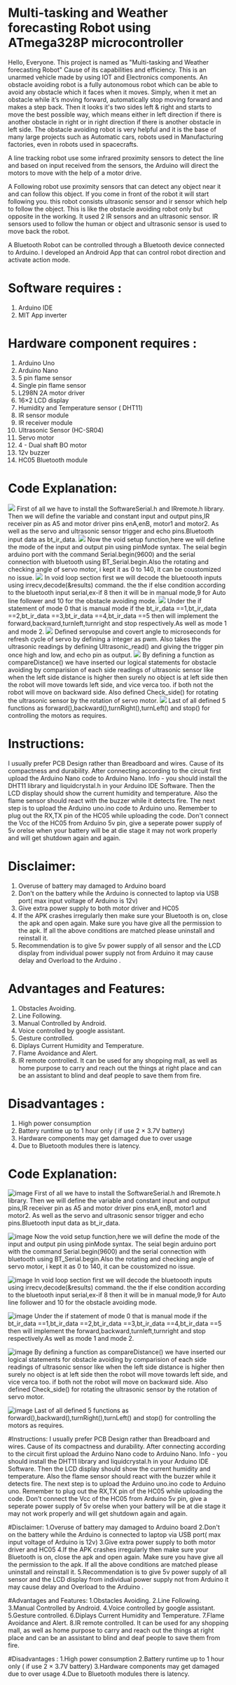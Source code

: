 # Multi-tasking and Weather forecasting Robot using ATmega328P microcontroller

Hello, Everyone. This project is named as "Multi-tasking and Weather forecasting Robot" Cause of its capabilities and efficiency. This is an unarmed vehicle made by using IOT and Electronics components.
An obstacle avoiding robot is a fully autonomous robot which can be able to avoid any obstacle which it faces when it moves. Simply, when it met an obstacle while it’s moving forward, automatically stop moving forward and makes a step back. Then it looks it's two sides left & right and starts to move the best possible way, which means either in left direction if there is another obstacle in right or in right direction if there is another obstacle in left side. The obstacle avoiding robot is very helpful and it is the base of many large projects such as Automatic cars, robots used in Manufacturing factories, even in robots used in spacecrafts.

A line tracking robot use some infrared proximity sensors to detect the line and based on input received from the sensors, the Arduino will direct the motors to move with the help of a motor drive.

A Following robot use proximity sensors that can detect any object near it and can follow this object. If you come in front of the robot it will start following you. this robot consists ultrasonic sensor and ir sensor which help to follow the object. This is like the obstacle avoiding robot only but opposite in the working. It used 2 IR sensors and an ultrasonic sensor. IR sensors used to follow the human or object and ultrasonic sensor is used to move back the robot.

A Bluetooth Robot can be controlled through a Bluetooth device connected to Arduino. I developed an Android App that can control robot direction and activate action mode.
# Software requires : 
1. Arduino IDE
2. MIT App inverter 
# Hardware component requires : 
1. Arduino Uno
2. Arduino Nano 
3. 5 pin flame sensor 
4. Single pin flame sensor
5. L298N 2A motor driver
6. 16×2 LCD display
7. Humidity and Temperature sensor ( DHT11) 
8. IR sensor module 
9. IR receiver module
10. Ultrasonic Sensor (HC-SR04)
11. Servo motor
12. 4 - Dual shaft BO motor 
13. 12v buzzer
14. HC05 Bluetooth module
# Code Explanation:
![](images/code1.png)
First of all we have to install the SoftwareSerial.h and IRremote.h library. Then we will define the variable and constant input and output pins,IR receiver pin as A5 and motor driver pins enA,enB, motor1 and motor2. As well as the servo and ultrasonic sensor trigger and echo pins.Bluetooth input data as bt_ir_data.
![](images/code2.png)
Now the void setup function,here we will define the mode of the input and output pin using pinMode syntax.
The seial begin arduino port with the command Serial.begin(9600) and the serial connection with bluetooth using BT_Serial.begin.Also the rotating and checking angle of servo motor, i kept it as 0 to 140, it can be coustomized no issue.
![](images/code3.png)
In void loop section first we will decode the bluetoooth inputs using irrecv,decode(&results) command. the the if else condition according to the bluetooth input serial,ex-if 8 then it will be in manual mode,9 for Auto line follower and 10 for the obstacle avoiding mode.
![](images/code4.png)
Under the if statement of mode 0 that is manual mode if the bt_ir_data ==1,bt_ir_data ==2,bt_ir_data ==3,bt_ir_data ==4,bt_ir_data ==5 then will implement the forward,backward,turnleft,turnright and stop respectively.As well as mode 1 and mode 2.
![](images/code6.png)
Defined servopulse and covert angle to microseconds for refresh cycle of servo by defining a integer as pwm.
Also takes the ultrasonic readings by defining Ultrasonic_read() and giving the trigger pin once high and low, and echo pin as output.
![](images/code7.png)
By defining a function as compareDistance() we have inserted our logical statements for obstacle avoiding by comparision of each side readings of ultrasonic sensor like when the left side distance is higher then surely no object is at left side then the robot will move towards left side, and vice verca too. if both not the robot will move on backward side.
Also defined Check_side() for rotating the ultrasonic sensor by the rotation of servo motor.
![](images/code8.png)
Last of all defined 5 functions as forward(),backward(),turnRight(),turnLeft() and stop() for controlling the motors as requires.
# Instructions: 
I usually prefer PCB Design rather than Breadboard and wires. Cause of its compactness and durability. 
After connecting according to the circuit first upload the Arduino Nano code to Arduino Nano. Info - you should install the DHT11 library and liquidcrystal.h in your Arduino IDE Software. Then the LCD display should show the current humidity and temperature. Also the flame sensor should react with the buzzer while it detects fire. 
The next step is to upload the Arduino uno.ino code to Arduino uno. Remember to plug out the RX,TX pin of the HC05 while uploading the code. Don't connect the Vcc of the HC05 from Arduino 5v pin, give a seperate power supply of 5v orelse when your battery will be at die stage it may not work properly and will get shutdown again and again. 
# Disclaimer:
1. Overuse of battery may damaged to Arduino board
2. Don't on the battery while the Arduino is connected to laptop via USB port( max input voltage of Arduino is 12v) 
3. Give extra power supply to both motor driver and HC05
4. If the APK  crashes irregularly then make sure your Bluetooth is on, close the apk and open again. Make sure you have give all the permission to the apk. If all the above conditions are matched please uninstall and reinstall it. 
5. Recommendation is to give 5v power supply of all sensor and the LCD display from individual power supply not from Arduino it may cause delay and Overload to the Arduino . 
# Advantages and Features:
1. Obstacles Avoiding.
2. Line Following.
3. Manual Controlled by Android.
4. Voice controlled by google assistant.
5. Gesture controlled. 
6. Diplays Current Humidity and Temperature.
7. Flame Avoidance and Alert. 
8. IR remote controlled.
It can be used for any shopping mall, as well as home purpose to carry and reach out the things at right place and can be an assistant to blind and deaf people to save them from fire. 
# Disadvantages : 
1. High power consumption
2. Battery runtime up to 1 hour only ( if use 2 × 3.7V battery)
3. Hardware components may get damaged due to over usage 
4. Due to Bluetooth modules there is latency.

# Code Explanation:
![image](https://github.com/user-attachments/assets/13a1bb4d-f3e4-48bf-aeea-bfba18c92044)
First of all we have to install the SoftwareSerial.h and IRremote.h library. Then we will define the variable and constant input and output pins,IR receiver pin as A5 and motor driver pins enA,enB, motor1 and motor2. As well as the servo and ultrasonic sensor trigger and echo pins.Bluetooth input data as bt_ir_data.

![image](https://github.com/user-attachments/assets/a0002c71-11fa-463a-89eb-339058981198)
Now the void setup function,here we will define the mode of the input and output pin using pinMode syntax. The seial begin arduino port with the command Serial.begin(9600) and the serial connection with bluetooth using BT_Serial.begin.Also the rotating and checking angle of servo motor, i kept it as 0 to 140, it can be coustomized no issue.

![image](https://github.com/user-attachments/assets/2bd6ab94-94e6-4640-95e6-591ed82d890d)
In void loop section first we will decode the bluetoooth inputs using irrecv,decode(&results) command. the the if else condition according to the bluetooth input serial,ex-if 8 then it will be in manual mode,9 for Auto line follower and 10 for the obstacle avoiding mode.

![image](https://github.com/user-attachments/assets/284715aa-2cee-488f-9f56-c6f5dc4d6756)
Under the if statement of mode 0 that is manual mode if the bt_ir_data ==1,bt_ir_data ==2,bt_ir_data ==3,bt_ir_data ==4,bt_ir_data ==5 then will implement the forward,backward,turnleft,turnright and stop respectively.As well as mode 1 and mode 2.

![image](https://github.com/user-attachments/assets/bd76ddfd-dad5-4f9c-9c36-87799bd0a092)
By defining a function as compareDistance() we have inserted our logical statements for obstacle avoiding by comparision of each side readings of ultrasonic sensor like when the left side distance is higher then surely no object is at left side then the robot will move towards left side, and vice verca too. if both not the robot will move on backward side. Also defined Check_side() for rotating the ultrasonic sensor by the rotation of servo motor.

![image](https://github.com/user-attachments/assets/3807de9e-e7c0-4343-8299-bb5f687d3095)
Last of all defined 5 functions as forward(),backward(),turnRight(),turnLeft() and stop() for controlling the motors as requires.

#Instructions:
I usually prefer PCB Design rather than Breadboard and wires. Cause of its compactness and durability. After connecting according to the circuit first upload the Arduino Nano code to Arduino Nano. Info - you should install the DHT11 library and liquidcrystal.h in your Arduino IDE Software. Then the LCD display should show the current humidity and temperature. Also the flame sensor should react with the buzzer while it detects fire. The next step is to upload the Arduino uno.ino code to Arduino uno. Remember to plug out the RX,TX pin of the HC05 while uploading the code. Don't connect the Vcc of the HC05 from Arduino 5v pin, give a seperate power supply of 5v orelse when your battery will be at die stage it may not work properly and will get shutdown again and again.

#Disclaimer:
1.Overuse of battery may damaged to Arduino board
2.Don't on the battery while the Arduino is connected to laptop via USB port( max input voltage of Arduino is 12v)
3.Give extra power supply to both motor driver and HC05
4.If the APK crashes irregularly then make sure your Bluetooth is on, close the apk and open again. Make sure you have give all the permission to the apk. If all the above 
 conditions are matched please uninstall and reinstall it.
5.Recommendation is to give 5v power supply of all sensor and the LCD display from individual power supply not from Arduino it may cause delay and Overload to the Arduino .

#Advantages and Features:
1.Obstacles Avoiding.
2.Line Following.
3.Manual Controlled by Android.
4.Voice controlled by google assistant.
5.Gesture controlled.
6.Diplays Current Humidity and Temperature.
7.Flame Avoidance and Alert.
8.IR remote controlled. It can be used for any shopping mall, as well as home purpose to carry and reach out the things at right place and can be an assistant to blind and 
deaf people to save them from fire.

#Disadvantages :
1.High power consumption
2.Battery runtime up to 1 hour only ( if use 2 × 3.7V battery)
3.Hardware components may get damaged due to over usage
4.Due to Bluetooth modules there is latency.



